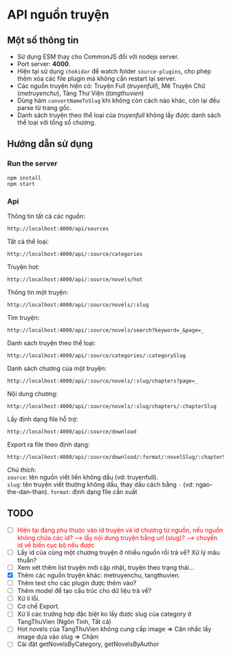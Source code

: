 # API nguồn truyện

## Một số thông tin

-   Sử dụng ESM thay cho CommonJS đối với nodejs server.
-   Port server: **4000**.
-   Hiện tại sử dụng `chokidar` để watch folder `source-plugins`, cho phép thêm xóa các file plugin mà không cần restart lại server.
-   Các nguồn truyện hiện có: Truyện Full (_truyenfull_), Mê Truyện Chữ (_metruyenchu_), Tàng Thư Viện (_tangthuvien_)
-   Dùng hàm `convertNameToSlug` khi không còn cách nào khác, còn lại đều parse từ trang gốc.
-   Danh sách truyện theo thể loại của _truyenfull_ không lấy được danh sách thể loại với tổng số chương.

## Hướng dẫn sử dụng

### Run the server

```
npm install
npm start
```

### Api

Thông tin tất cả các nguồn:

```
http://localhost:4000/api/sources
```

Tất cả thể loại:

```
http://localhost:4000/api/:source/categories
```

Truyện hot:

```
http://localhost:4000/api/:source/novels/hot
```

Thông tin một truyện:

```
http://localhost:4000/api/:source/novels/:slug
```

Tìm truyện:

```
http://localhost:4000/api/:source/novels/search?keyword=_&page=_
```

Danh sách truyện theo thể loại:

```
http://localhost:4000/api/:source/categories/:categorySlug
```

Danh sách chương của một truyện:

```
http://localhost:4000/api/:source/novels/:slug/chapters?page=_
```

Nội dung chương:

```
http://localhost:4000/api/:source/novels/:slug/chapters/:chapterSlug
```

Lấy định dạng file hỗ trợ:

```
http://localhost:4000/api/:source/download
```


Export ra file theo định dạng:

```
http://localhost:4000/api/:source/download/:format/:novelSlug/:chapterSlug
```

_Chú thích_:\
`source`: tên nguồn viết liền không dấu (vd: truyenfull).\
`slug`: tên truyện viết thường không dấu, thay dấu cách bằng `-` (vd: ngao-the-dan-than).
`format`: định dạng file cần xuất

## TODO

-   [ ] <span style="color:red">Hiện tại đang phụ thuộc vào id truyện và id chương từ nguồn, nếu nguồn không chứa các id? --> lấy nội dung truyện bằng url (slug)? --> chuyển id về biến cục bộ nếu được</span>
-   [ ] Lấy id của cùng một chương truyện ở nhiều nguồn rồi trả về? Xử lý mâu thuẫn?
-   [ ] Xem xét thêm list truyện mới cập nhật, truyện theo trạng thái...
-   [x] Thêm các nguồn truyện khác: metruyenchu, tangthuvien.
-   [ ] Thêm test cho các plugin được thêm vào?
-   [ ] Thêm model để tạo cấu trúc cho dữ liệu trả về?
-   [ ] Xử lí lỗi.
-   [ ] Cơ chế Export.
-   [ ] Xử lí các trường hợp đặc biệt ko lấy được slug của category ở TangThuVien (Ngôn Tình, Tất cả)
-   [ ] Hot novels của TangThuVien không cung cấp image => Cân nhắc lấy image dựa vào slug => Chậm
-   [ ] Cài đặt getNovelsByCategory, getNovelsByAuthor
